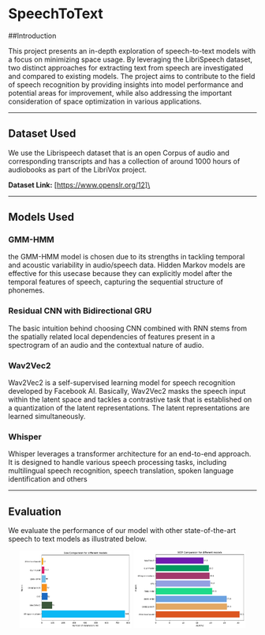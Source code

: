 # SpeechToText

##Introduction

This project presents an in-depth exploration of speech-to-text models with a focus on minimizing space usage. By leveraging the LibriSpeech dataset, two distinct approaches for extracting text from speech are investigated and compared to existing models. The project aims to contribute to the field of speech recognition by providing insights into model performance and potential areas for improvement, while also addressing the important consideration of space optimization in various applications.

---

## Dataset Used
We use the Librispeech dataset  that is an open Corpus of audio and corresponding transcripts and has a collection of around 1000 hours of audiobooks as part of the LibriVox project.


**Dataset Link:** [https://www.openslr.org/12]\

---

## Models Used

### GMM-HMM
the GMM-HMM model is chosen due to its strengths in tackling temporal and acoustic variability in audio/speech data. Hidden Markov models are effective for this usecase because they can explicitly model after the temporal features of speech, capturing the sequential structure of phonemes.

### Residual CNN with Bidirectional GRU
The basic intuition behind choosing CNN combined with RNN stems from the spatially related local dependencies of features present in a spectrogram of an audio and the contextual nature of audio.

### Wav2Vec2
Wav2Vec2 is a self-supervised learning model for speech recognition developed by Facebook AI. Basically, Wav2Vec2 masks the speech input within the latent space and tackles a contrastive task that is established on a quantization of the latent representations. The latent representations are learned simultaneously.

### Whisper
Whisper leverages a transformer architecture for an end-to-end approach. It is designed to handle various speech processing tasks, including multilingual speech recognition, speech translation, spoken language identification and others

---

## Evaluation
We evaluate the performance of our model with other state-of-the-art speech to text models as illustrated below.


<p align="center">
  <img src="images/Size_Plot.png" alt="Size Plot" width="45%">
  <img src="images/WER_Plot.png" alt="WER Plot" width="45%">
</p>
